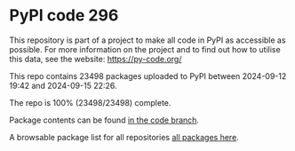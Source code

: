 # PyPI code 296

This repository is part of a project to make all code in PyPI as accessible as possible. For more information 
on the project and to find out how to utilise this data, see the website: https://py-code.org/

This repo contains 23498 packages uploaded to PyPI between 
2024-09-12 19:42 and 2024-09-15 22:26.

The repo is 100% (23498/23498) complete.

Package contents can be found [in the code branch](https://github.com/pypi-data/pypi-mirror-296/tree/code/packages).

A browsable package list for all repositories [all packages here](https://py-code.org/repositories/pypi-mirror-296).


